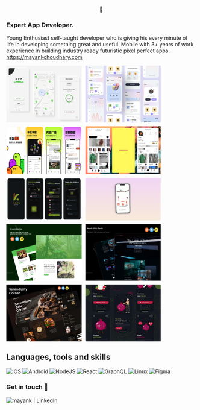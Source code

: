 <p align="center">
  
</p>

### Expert App Developer.
Young Enthusiast self-taught developer who is giving his every minute of life in developing something great and useful. Mobile with 3+ years of work experience in building industry ready futuristic pixel perfect apps. https://mayankchoudhary.com

<div style="display: flex; flex-wrap: wrap; gap: 10px;">
  <img src="./exa-charge-2fed72f5.jpg" alt="Description of image 1" style="width: 200px; height: auto;">
  <img src="./forgo-0bbecc7b.png" alt="Description of image 4" style="width: 200px; height: auto;">
  <img src="./banqu-f4586464.png" alt="Description of image 2" style="width: 200px; height: auto;">
  <img src="./circswap-a30fc3c4.png" alt="Description of image 3" style="width: 200px; height: auto;">
  <img src="./kivi-vpn-a2a567d1.png" alt="Description of image 3" style="width: 200px; height: auto;">
  <img src="./medic-7bd54e86.png" alt="Description of image 3" style="width: 200px; height: auto;">
  <img src="./green_saver-b798d508.png" alt="Description of image 3" style="width: 200px; height: auto;">
    <img src="./next_gen_tech-d7c0951d.png" alt="Description of image 3" style="width: 200px; height: auto;">
   <img src="./secrendipty-f0ea0045.png" alt="Description of image 3" style="width: 200px; height: auto;">
     <img src="./1712860265493.jpeg" alt="Description of image 3" style="width: 200px; height: auto;">
 
  <!-- Add more images as needed -->
</div>

<!-- <p align="center">
  <img src="./tux.gif" />
</p> -->



## Languages, tools and skills

![iOS](https://img.shields.io/badge/iOS-000000?style=for-the-badge&logo=ios&logoColor=white)
![Android](https://img.shields.io/badge/Android-3DDC84?style=for-the-badge&logo=android&logoColor=white)
![NodeJS](https://img.shields.io/badge/node.js-6DA55F?style=for-the-badge&logo=node.js&logoColor=white)
![React](https://img.shields.io/badge/react-%2320232a.svg?style=for-the-badge&logo=react&logoColor=%2361DAFB)
![GraphQL](https://img.shields.io/badge/-GraphQL-E10098?style=for-the-badge&logo=graphql&logoColor=white)
![Linux](https://img.shields.io/badge/Linux-FCC624?style=for-the-badge&logo=linux&logoColor=black)
![Figma](https://img.shields.io/badge/figma-%23F24E1E.svg?style=for-the-badge&logo=figma&logoColor=white)
<!-- ![LeetCode](https://img.shields.io/badge/LeetCode-000000?style=for-the-badge&logo=LeetCode&logoColor=#d16c06) -->



### Get in touch 🤝

[<img align="left" alt="mayank | LinkedIn" src="https://img.shields.io/badge/LinkedIn-0077B5?style=for-the-badge&logo=linkedin&logoColor=white" />][linkedIn]

<br>
<br>



<!-- [![Mayank's GitHub stats](https://github-readme-stats.vercel.app/api?username=m4yankchoudhary)](https://github.com/anuraghazra/github-readme-stats) -->

[linkedIn]: https://www.linkedin.com/in/mayank--choudhary/ 
